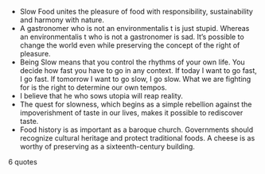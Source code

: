  - Slow Food unites the pleasure of food with responsibility, sustainability and harmony with nature.
 - A gastronomer who is not an environmentalis t is just stupid. Whereas an environmentalis t who is not a gastronomer is sad. It’s possible to change the world even while preserving the concept of the right of pleasure.
 - Being Slow means that you control the rhythms of your own life. You decide how fast you have to go in any context. If today I want to go fast, I go fast. If tomorrow I want to go slow, I go slow. What we are fighting for is the right to determine our own tempos.
 - I believe that he who sows utopia will reap reality.
 - The quest for slowness, which begins as a simple rebellion against the impoverishment of taste in our lives, makes it possible to rediscover taste.
 - Food history is as important as a baroque church. Governments should recognize cultural heritage and protect traditional foods. A cheese is as worthy of preserving as a sixteenth-century building.

6 quotes